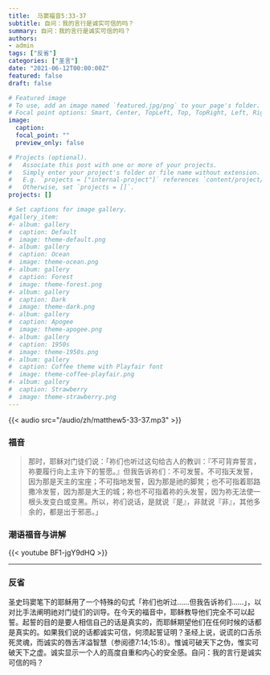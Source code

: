 ```yaml
---
title:  马窦福音5:33-37
subtitle: 自问：我的言行是诚实可信的吗？
summary: 自问：我的言行是诚实可信的吗？
authors:
- admin
tags: ["反省"]
categories: ["圣言"]
date: "2021-06-12T00:00:00Z"
featured: false
draft: false

# Featured image
# To use, add an image named `featured.jpg/png` to your page's folder.
# Focal point options: Smart, Center, TopLeft, Top, TopRight, Left, Right, BottomLeft, Bottom, BottomRight
image:
  caption:
  focal_point: ""
  preview_only: false

# Projects (optional).
#   Associate this post with one or more of your projects.
#   Simply enter your project's folder or file name without extension.
#   E.g. `projects = ["internal-project"]` references `content/project/deep-learning/index.md`.
#   Otherwise, set `projects = []`.
projects: []

# Set captions for image gallery.
#gallery_item:
#- album: gallery
#  caption: Default
#  image: theme-default.png
#- album: gallery
#  caption: Ocean
#  image: theme-ocean.png
#- album: gallery
#  caption: Forest
#  image: theme-forest.png
#- album: gallery
#  caption: Dark
#  image: theme-dark.png
#- album: gallery
#  caption: Apogee
#  image: theme-apogee.png
#- album: gallery
#  caption: 1950s
#  image: theme-1950s.png
#- album: gallery
#  caption: Coffee theme with Playfair font
#  image: theme-coffee-playfair.png
#- album: gallery
#  caption: Strawberry
#  image: theme-strawberry.png
---
```


{{< audio src="/audio/zh/matthew5-33-37.mp3" >}}

### 福音
> 那时，耶稣对门徒们说：「祢们也听过这句给古人的教训：『不可背弃誓言，祢要履行向上主许下的誓愿。』但我告诉祢们：不可发誓。不可指天发誓，因为那是天主的宝座；不可指地发誓，因为那是祂的脚凳；也不可指着耶路撒冷发誓，因为那是大王的城；祢也不可指着祢的头发誓，因为祢无法使一根头发变白或变黑。所以，祢们说话，是就说『是』，非就说『非』，其他多余的，都是出于邪恶。」


### 潮语福音与讲解
{{< youtube BF1-jgY9dHQ >}}

---
### 反省
圣史玛窦笔下的耶稣用了一个特殊的句式「祢们也听过……但我告诉祢们……」，以对比手法阐明祂对门徒们的训导。在今天的福音中，耶稣教导他们完全不可以起誓。起誓的目的是要人相信自己的话是真实的，而耶稣期望他们在任何时候的话都是真实的。如果我们说的话都诚实可信，何须起誓证明？圣经上说，说谎的口舌杀死灵魂，而诚实的唇舌洋溢智慧（参阅德7:14;15:8）。惟诚可破天下之伪，惟实可破天下之虚。诚实显示一个人的高度自重和内心的安全感。自问：我的言行是诚实可信的吗？
